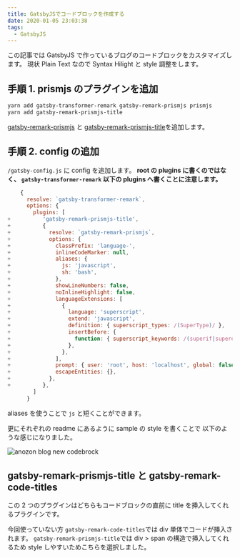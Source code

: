 ```yaml
---
title: GatsbyJSでコードブロックを作成する
date: 2020-01-05 23:03:38
tags:
  - GatsbyJS
---
```


この記事では GatsbyJS で作っているブログのコードブロックをカスタマイズします。
現状 Plain Text なので Syntax Hilight と style 調整をします。

## 手順 1. prismjs のプラグインを追加

```sh
yarn add gatsby-transformer-remark gatsby-remark-prismjs prismjs
yarn add gatsby-remark-prismjs-title
```

[gatsby-remark-prismjs](https://www.gatsbyjs.org/packages/gatsby-remark-prismjs/?=prismjs) と
[gatsby-remark-prismjs-title](https://www.gatsbyjs.org/packages/gatsby-remark-prismjs-title/)を追加します。

## 手順 2. config の追加

`/gatsby-config.js` に config を追加します。
**root の plugins に書くのではなく、 `gatsby-transformer-remark` 以下の plugins へ書くことに注意します。**

```diff:title=gatsby-config.js
    {
      resolve: `gatsby-transformer-remark`,
      options: {
        plugins: [
+          'gatsby-remark-prismjs-title',
+          {
+            resolve: `gatsby-remark-prismjs`,
+            options: {
+              classPrefix: 'language-',
+              inlineCodeMarker: null,
+              aliases: {
+                js: 'javascript',
+                sh: 'bash',
+              },
+              showLineNumbers: false,
+              noInlineHighlight: false,
+              languageExtensions: [
+                {
+                  language: 'superscript',
+                  extend: 'javascript',
+                  definition: { superscript_types: /(SuperType)/ },
+                  insertBefore: {
+                    function: { superscript_keywords: /(superif|superelse)/ },
+                  },
+                },
+              ],
+              prompt: { user: 'root', host: 'localhost', global: false },
+              escapeEntities: {},
+            },
+          },
        ]
      }
```

aliases を使うことで `js` と短くことができます。

更にそれぞれの readme にあるように sample の style を書くことで
以下のような感じになりました。

![anozon blog new codebrock](https://elzup-image-storage.s3-ap-northeast-1.amazonaws.com/blog/codebrock.png)

## gatsby-remark-prismjs-title と gatsby-remark-code-titles

この 2 つのプラグインはどちらもコードブロックの直前に title を挿入してくれるプラグインです。

今回使っていない方 `gatsby-remark-code-titles`では div 単体でコードが挿入されます。
`gatsby-remark-prismjs-title`では div > span の構造で挿入してくれるため style しやすいためこちらを選択しました。
